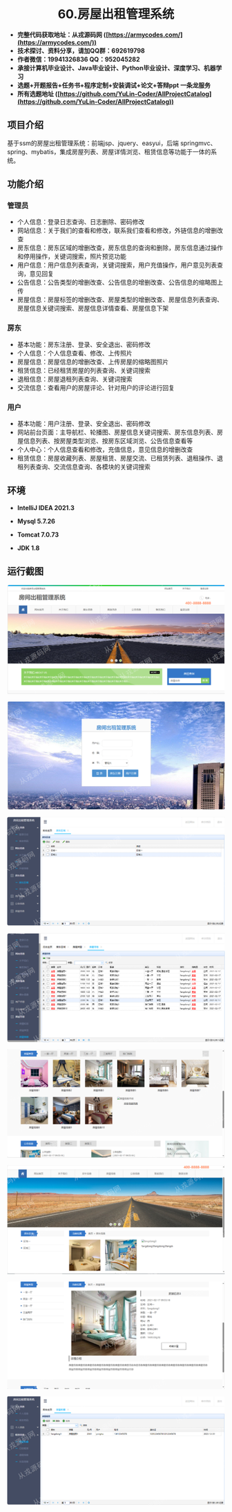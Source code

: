 <p><h1 align="center">60.房屋出租管理系统</h1></p>

- <b>完整代码获取地址：从戎源码网 ([https://armycodes.com/](https://armycodes.com/))</b>
- <b>技术探讨、资料分享，请加QQ群：692619798</b> 
- <b>作者微信：19941326836  QQ：952045282</b> 
- <b>承接计算机毕业设计、Java毕业设计、Python毕业设计、深度学习、机器学习</b>
- <b>选题+开题报告+任务书+程序定制+安装调试+论文+答辩ppt 一条龙服务</b>
- <b>所有选题地址 ([https://github.com/YuLin-Coder/AllProjectCatalog](https://github.com/YuLin-Coder/AllProjectCatalog)) </b>

## 项目介绍
基于ssm的房屋出租管理系统：前端jsp、jquery、easyui，后端 springmvc、spring、mybatis，集成房屋列表、房屋详情浏览、租赁信息等功能于一体的系统。

## 功能介绍

### 管理员

- 个人信息：登录日志查询、日志删除、密码修改
- 网站信息：关于我们的查看和修改，联系我们查看和修改，外链信息的增删改查
- 房东信息：房东区域的增删改查，房东信息的查询和删除，房东信息通过操作和停用操作，关键词搜索，照片预览功能
- 用户信息：用户信息列表查询，关键词搜索，用户充值操作，用户意见列表查询，意见回复
- 公告信息：公告类型的增删改查、公告信息的增删改查、公告信息的缩略图上传
- 房屋信息：房屋标签的增删改查、房屋类型的增删改查、房屋信息列表查询、房屋信息关键词搜索、房屋信息详情查看、房屋信息下架

### 房东

- 基本功能：房东注册、登录、安全退出、密码修改
- 个人信息：个人信息查看、修改、上传照片
- 房屋信息：房屋信息的增删改查、上传房屋的缩略图照片
- 租赁信息：已经租赁房屋的列表查询、关键词搜索
- 退租信息：房屋退租列表查询、关键词搜索
- 交流信息：查看用户的房屋评论、针对用户的评论进行回复

### 用户

- 基本功能：用户注册、登录、安全退出、密码修改
- 网站前台页面：主导航栏、轮播图、房屋信息关键词搜索、房东信息列表、房屋信息列表、按房屋类型浏览、按房东区域浏览、公告信息查看等
- 个人中心：个人信息查看和修改，充值信息，意见信息的增删改查
- 租赁信息：房屋收藏列表、房屋租赁、房屋交流、已租赁列表、退租操作、退租列表查询、交流信息查询、各模块的关键词搜索

## 环境

- <b>IntelliJ IDEA 2021.3</b>

- <b>Mysql 5.7.26</b>

- <b>Tomcat 7.0.73</b>

- <b>JDK 1.8</b>

## 运行截图
![](screenshot/1.png)

![](screenshot/2.png)

![](screenshot/3.png)

![](screenshot/4.png)

![](screenshot/5.png)

![](screenshot/6.png)

![](screenshot/7.png)

![](screenshot/8.png)
